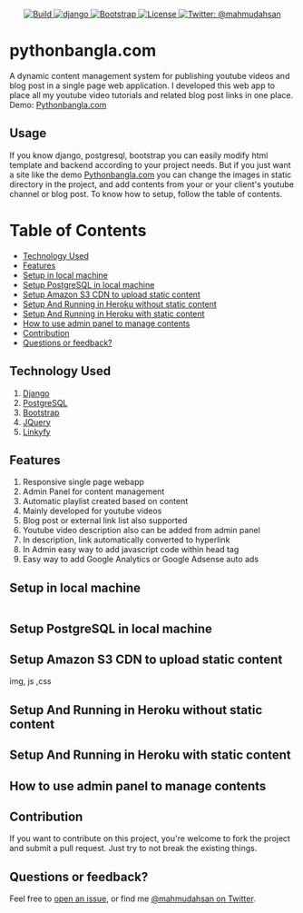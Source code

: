 <p align="center">
    <a href="/">
        <img src="https://img.shields.io/badge/build-passing-brightgreen.svg" alt="Build" />
    </a>
    <a href="https://www.djangoproject.com/">
        <img src="https://img.shields.io/badge/django-2.0-blue.svg" alt="django" />
    </a>
    <a href="https://getbootstrap.com/">
        <img src="https://img.shields.io/badge/bootstrap-4.0-orange.svg" alt="Bootstrap" />
    </a>
    <a href="https://github.com/mahmudahsan/pythonbangla.com/blob/master/LICENSE">
        <img src="https://img.shields.io/badge/license-MIT-blue.svg" alt="License" />
    </a>
    <a href="https://twitter.com/mahmudahsan">
        <img src="https://img.shields.io/badge/contact%40-mahmudahsan-green.svg" alt="Twitter: @mahmudahsan" />
    </a>
</p>

# pythonbangla.com
A dynamic content management system for publishing youtube videos and blog post in a single page web application.
I developed this web app to place all my youtube video tutorials and related blog post links in one place. 
Demo: [Pythonbangla.com](http://pythonbangla.com)

## Usage
If you know django, postgresql, bootstrap you can easily modify html template and backend according to your project needs. But if you just want a site like the demo [Pythonbangla.com](http://pythonbangla.com) you can change the images in static directory in the project, and add contents from your or your client's youtube channel or blog post. To know how to setup, follow the table of contents.

# Table of Contents

- [Technology Used](#technology-used)
- [Features](#features)
- [Setup in local machine](#setup-in-local-machine)
- [Setup PostgreSQL in local machine](#setup-postgresql-in-local-machine)
- [Setup Amazon S3 CDN to upload static content](#setup-amazon-s3-cdn-to-upload-static-content)
- [Setup And Running in Heroku without static content](#setup-and-running-in-heroku-without-static-content)
- [Setup And Running in Heroku with static content](#setup-and-running-in-heroku-with-static-content)
- [How to use admin panel to manage contents](#how-to-use-admin-panel-to-manage-contents)
- [Contribution](#contribution)
- [Questions or feedback?](#questions-or-feedback)

## Technology Used
1. [Django](https://www.djangoproject.com/)
2. [PostgreSQL](https://www.postgresql.org)
3. [Bootstrap](https://getbootstrap.com/)
4. [JQuery](https://jquery.com/)
5. [Linkyfy](https://github.com/cowboy/javascript-linkify)

## Features
1. Responsive single page webapp
2. Admin Panel for content management
3. Automatic playlist created based on content
4. Mainly developed for youtube videos
5. Blog post or external link list also supported
6. Youtube video description also can be added from admin panel
7. In description, link automatically converted to hyperlink
8. In Admin easy way to add javascript code within head tag
9. Easy way to add Google Analytics or Google Adsense auto ads

## Setup in local machine

```shell

```

## Setup PostgreSQL in local machine

## Setup Amazon S3 CDN to upload static content 
img, js ,css

## Setup And Running in Heroku without static content 

## Setup And Running in Heroku with static content

## How to use admin panel to manage contents

## Contribution
If you want to contribute on this project, you're welcome to fork the project and submit a pull request. Just try to not break the existing things.

## Questions or feedback?

Feel free to [open an issue](https://github.com/mahmudahsan/pythonbangla.com/issues/new), or find me [@mahmudahsan on Twitter](https://twitter.com/mahmudahsan).
